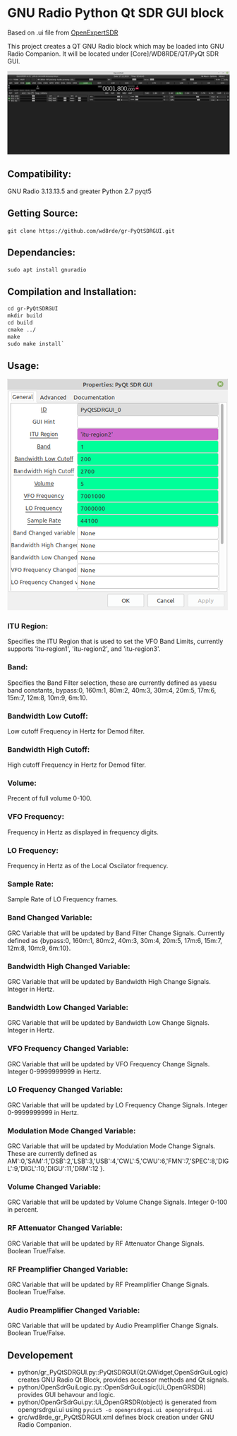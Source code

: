# GNU Radio Python Qt SDR GUI block

Based on .ui file from [OpenExpertSDR](https://github.com/florintanasa/OpenExpertSDR)

This project creates a QT GNU Radio block which may be loaded into GNU Radio Companion. It will be located under [Core]/WD8RDE/QT/PyQt SDR GUI.

![PyQtSDRGUI-screenshot.png](https://github.com/wd8rde/gr-PyQtSDRGUI/blob/master/screenshots/PyQtSDRGUI-screenshot.png)

## Compatibility:
GNU Radio 3.13.13.5 and greater
Python 2.7
pyqt5

## Getting Source:
`git clone https://github.com/wd8rde/gr-PyQtSDRGUI.git`

## Dependancies:
`sudo apt install gnuradio`

## Compilation and Installation:
```
cd gr-PyQtSDRGUI
mkdir build
cd build
cmake ../
make
sudo make install`
```

## Usage:
![PyQtSDRGUI-properties-screenshot.png](https://github.com/wd8rde/gr-PyQtSDRGUI/blob/master/screenshots/PyQtSDRGUI-properties-screenshot.png)

### ITU Region:
Specifies the ITU Region that is used to set the VFO Band Limits, currently supports 'itu-region1', 'itu-region2', and 'itu-region3'.
### Band:
Specifies the Band Filter selection, these are currently defined as yaesu band constants, bypass:0, 160m:1, 80m:2, 40m:3, 30m:4, 20m:5, 17m:6, 15m:7, 12m:8, 10m:9, 6m:10.
### Bandwidth Low Cutoff:
Low cutoff Frequency in Hertz for Demod filter.
### Bandwidth High Cutoff:
High cutoff Frequency in Hertz for Demod filter.
### Volume:
Precent of full volume 0-100.
### VFO Frequency:
Frequency in Hertz as displayed in frequency digits.
### LO Frequency:
Frequency in Hertz as of the Local Oscilator frequency.
### Sample Rate:
Sample Rate of LO Frequency frames.
### Band Changed Variable:
GRC Variable that will be updated by Band Filter Change Signals. Currently defined as {bypass:0, 160m:1, 80m:2, 40m:3, 30m:4, 20m:5, 17m:6, 15m:7, 12m:8, 10m:9, 6m:10}.
### Bandwidth High Changed Variable:
GRC Variable that will be updated by Bandwidth High Change Signals. Integer in Hertz.
### Bandwidth Low Changed Variable:
GRC Variable that will be updated by Bandwidth Low Change Signals. Integer in Hertz.
### VFO Frequency Changed Variable:
GRC Variable that will be updated by VFO Frequency Change Signals. Integer 0-9999999999 in Hertz.
### LO Frequency Changed Variable:
GRC Variable that will be updated by LO Frequency Change Signals. Integer 0-9999999999 in Hertz.
### Modulation Mode Changed Variable:
GRC Variable that will be updated by Modulation Mode Change Signals. These are currently defined as AM':0,'SAM':1,'DSB':2,'LSB':3,'USB':4,'CWL':5,'CWU':6,'FMN':7,'SPEC':8,'DIGL':9,'DIGL':10,'DIGU':11,'DRM':12 }.
### Volume Changed Variable:
GRC Variable that will be updated by Volume Change Signals. Integer 0-100 in percent.
### RF Attenuator Changed Variable:
GRC Variable that will be updated by RF Attenuator Change Signals. Boolean True/False.
### RF Preamplifier Changed Variable:
GRC Variable that will be updated by RF Preamplifier Change Signals. Boolean True/False.
### Audio Preamplifier Changed Variable:
GRC Variable that will be updated by Audio Preamplifier Change Signals. Boolean True/False.

## Developement
- python/gr_PyQtSDRGUI.py::PyQtSDRGUI(Qt.QWidget,OpenSdrGuiLogic) creates GNU Radio Qt Block, provides accessor methods and Qt signals.
- python/OpenSdrGuiLogic.py::OpenSdrGuiLogic(Ui_OpenGRSDR) provides GUI behavour and logic.
- python/OpenGrSdrGui.py::Ui_OpenGRSDR(object) is generated from opengrsdrgui.ui using `pyuic5 -o opengrsdrgui.ui opengrsdrgui.ui`
- grc/wd8rde_gr_PyQtSDRGUI.xml defines block creation under GNU Radio Companion.
